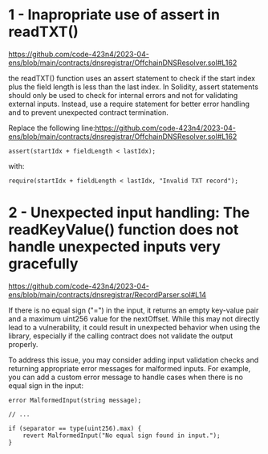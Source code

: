 # 1 - Inapropriate use of assert in readTXT()

https://github.com/code-423n4/2023-04-ens/blob/main/contracts/dnsregistrar/OffchainDNSResolver.sol#L162

the readTXT() function uses an assert statement to check if the start index plus the field length is less than the last index. In Solidity, assert statements should only be used to check for internal errors and not for validating external inputs. Instead, use a require statement for better error handling and to prevent unexpected contract termination. 

Replace the following line:https://github.com/code-423n4/2023-04-ens/blob/main/contracts/dnsregistrar/OffchainDNSResolver.sol#L162

```
assert(startIdx + fieldLength < lastIdx);
```
with:
```
require(startIdx + fieldLength < lastIdx, "Invalid TXT record");
```

# 2 - Unexpected input handling: The readKeyValue() function does not handle unexpected inputs very gracefully

https://github.com/code-423n4/2023-04-ens/blob/main/contracts/dnsregistrar/RecordParser.sol#L14

If there is no equal sign ("=") in the input, it returns an empty key-value pair and a maximum uint256 value for the nextOffset. While this may not directly lead to a vulnerability, it could result in unexpected behavior when using the library, especially if the calling contract does not validate the output properly.

To address this issue, you may consider adding input validation checks and returning appropriate error messages for malformed inputs. For example, you can add a custom error message to handle cases when there is no equal sign in the input:

```
error MalformedInput(string message);

// ...

if (separator == type(uint256).max) {
    revert MalformedInput("No equal sign found in input.");
}
```


